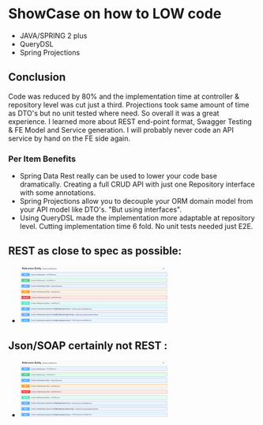 # ShowCase on how to LOW code 
* JAVA/SPRING 2 plus
* QueryDSL
* Spring Projections 

## Conclusion
Code was reduced by 80% and the implementation time at controller & repository level was cut just a third.
Projections took same amount of time as DTO's but no unit tested where need. So overall it was a great experience.
I learned more about REST end-point format, Swagger Testing & FE Model and Service generation. I will probably never
code an API service by hand on the FE side again.

### Per Item Benefits
* Spring Data Rest really can be used to lower your code base dramatically. Creating a full CRUD API with just one Repository interface with some annotations.
* Spring Projections allow you to decouple your ORM domain model from your API model like DTO's. "But using interfaces".
* Using QueryDSL made the implementation more adaptable at repository level. Cutting implementation time 6 fold. No unit tests needed just E2E.

## REST as close to spec as possible: 
- <img
  src="./ReferenceInformationEndpoint.png"
  alt="Saved then Saved with Error"
  title="The right way to do rest"
  style="display: inline-block; margin: 0 auto; max-width: 300px">

## Json/SOAP certainly not REST :

- <img
  src="./ReferenceInformationEndpoint.png"
  alt="Json/SOAP not Rest"
  title="The wrong way to do rest"
  style="display: inline-block; margin: 0 auto; max-width: 300px">